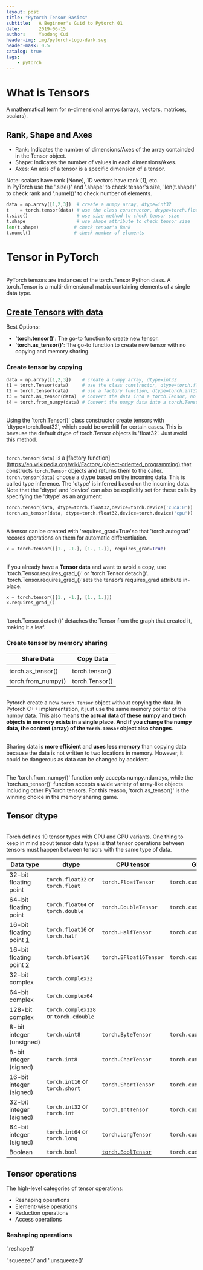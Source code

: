```yaml
---
layout: post
title: "Pytorch Tensor Basics"
subtitle:   A Beginner's Guid to Pytorch 01
date:       2019-06-15
author:     Yaodong Cui
header-img: img/pytorch-logo-dark.svg
header-mask: 0.5
catalog: true
tags:
    - pytorch
---
```



# What is Tensors

A mathematical term for n-dimensional arrrys (arrays, vectors, matrices, scalars).

## Rank, Shape and Axes

- Rank:  Indicates the number of dimensions/Axes of the array containded in the Tensor object.
- Shape: Indicates the number of values in each dimensions/Axes.
- Axes:  An axis of a tensor is a specific dimension of a tensor.

Note: scalars have rank [None], 1D vectors have rank [1], etc.
<br> In PyTorch use the '.size()' and '.shape' to check tensor's size, 'len(t.shape)' to check rank and '.numel()' to check number of elements.
```python
data = np.array([1,2,3])  # create a numpy array, dtype=int32
t    = torch.tensor(data) # use the class constructor, dtype=torch.float32
t.size()                  # use size method to check tensor size
t.shape                   # use shape attribute to check tensor size
len(t.shape)             # check tensor's Rank
t.numel()                # check number of elements
```
# Tensor in PyTorch

<br> PyTorch tensors are instances of the torch.Tensor Python class. A torch.Tensor is a multi-dimensional matrix containing elements of a single data type.

## [Create Tensors with data](https://pytorch.org/docs/stable/torch.html#tensor-creation-ops)

Best Options:
- **'torch.tensor()'**: The go-to function to create new tensor.
- **'torch.as_tensor()'**: The go-to function to create new tensor with no copying and memory sharing.

### Create tensor by copying

```python
data = np.array([1,2,3])    # create a numpy array, dtype=int32
t1 = torch.Tensor(data)     # use the class constructor, dtype=torch.float32
t2 = torch.tensor(data)     # use a factory function, dtype=torch.int32
t3 = torch.as_tensor(data)  # Convert the data into a torch.Tensor, no copy
t4 = torch.from_numpy(data) # Convert the numpy data into a torch.Tensor, no copy
```

<br> Using the 'torch.Tensor()' class constructor create tensors with 'dtype=torch.float32', which could be overkill for certain cases. This is bevause the default dtype of torch.Tensor objects is 'float32'. Just avoid this method.

<br> `torch.tensor(data)` is a [factory function](https://en.wikipedia.org/wiki/Factory_(object-oriented_programming) that constructs `torch.Tensor` objects and returns them to the caller.  `torch.tensor(data)` choose a dtype based on the incoming data. This is called type inference. The 'dtype' is inferred based on the incoming data. Note that the 'dtype' and 'device' can also be explicitly set for these calls by specifying the 'dtype' as an argument:
```python
torch.tensor(data, dtype=torch.float32,device=torch.device('cuda:0'))
torch.as_tensor(data, dtype=torch.float32,device=torch.device('cpu'))
```
<br> A tensor can be created with 'requires_grad=True'so that 'torch.autograd' records operations on them for automatic differentiation.
```python
x = torch.tensor([[1., -1.], [1., 1.]], requires_grad=True)
```
<br> If you already have a **Tensor data** and want to avoid a copy, use 'torch.Tensor.requires_grad_()' or 'torch.Tensor.detach()'.
<br>'torch.Tensor.requires_grad_()'sets the tensor’s requires_grad attribute in-place.
```python
x = torch.tensor([[1., -1.], [1., 1.]])
x.requires_grad_()
```
<br>'torch.Tensor.detach()' detaches the Tensor from the graph that created it, making it a leaf.

### Create tensor by memory sharing

| Share Data          | Copy Data      |
| ------------------- | -------------- |
|  |
| torch.as\_tensor()  | torch.tensor() |
| torch.from\_numpy() | torch.Tensor() |

<br> Pytorch create a new `torch.Tensor` object without copying the data. In Pytorch C++ implementation, it just use the same memory pointer of the numpy data. This also means **the actual data of these numpy and torch objects in memory exists in a single place**. **And if you change the numpy data, the content (array) of the `torch.Tensor` object also changes**.

<br> Sharing data is **more efficient** and **uses less memory** than copying data because the data is not written to two locations in memory. However, it could be dangerous as data can be changed by accident.

<br> The 'torch.from_numpy()' function only accepts numpy.ndarrays, while the 'torch.as_tensor()' function accepts a wide variety of array-like objects including other PyTorch tensors. For this reason, 'torch.as_tensor()' is the winning choice in the memory sharing game.


## Tensor dtype


<br> Torch defines 10 tensor types with CPU and GPU variants. One thing to keep in mind about tensor data types is that tensor operations between tensors must happen between tensors with the same type of data.

| Data type                                                                  | dtype                                 | CPU tensor                                                                                            | GPU tensor                  |
| -------------------------------------------------------------------------- | ------------------------------------- | ----------------------------------------------------------------------------------------------------- | --------------------------- |
| 32-bit floating point                                                      | `torch.float32` or `torch.float`      | `torch.FloatTensor`                                                                                   | `torch.cuda.FloatTensor`    |
| 64-bit floating point                                                      | `torch.float64` or `torch.double`     | `torch.DoubleTensor`                                                                                  | `torch.cuda.DoubleTensor`   |
| 16-bit floating point [1](https://pytorch.org/docs/1.7.1/tensors.html#id3) | `torch.float16` or `torch.half`       | `torch.HalfTensor`                                                                                    | `torch.cuda.HalfTensor`     |
| 16-bit floating point [2](https://pytorch.org/docs/1.7.1/tensors.html#id4) | `torch.bfloat16`                      | `torch.BFloat16Tensor`                                                                                | `torch.cuda.BFloat16Tensor` |
| 32-bit complex                                                             | `torch.complex32`                     |                                                                                                       |                             |
| 64-bit complex                                                             | `torch.complex64`                     |                                                                                                       |                             |
| 128-bit complex                                                            | `torch.complex128` or `torch.cdouble` |                                                                                                       |                             |
| 8-bit integer (unsigned)                                                   | `torch.uint8`                         | `torch.ByteTensor`                                                                                    | `torch.cuda.ByteTensor`     |
| 8-bit integer (signed)                                                     | `torch.int8`                          | `torch.CharTensor`                                                                                    | `torch.cuda.CharTensor`     |
| 16-bit integer (signed)                                                    | `torch.int16` or `torch.short`        | `torch.ShortTensor`                                                                                   | `torch.cuda.ShortTensor`    |
| 32-bit integer (signed)                                                    | `torch.int32` or `torch.int`          | `torch.IntTensor`                                                                                     | `torch.cuda.IntTensor`      |
| 64-bit integer (signed)                                                    | `torch.int64` or `torch.long`         | `torch.LongTensor`                                                                                    | `torch.cuda.LongTensor`     |
| Boolean                                                                    | `torch.bool`                          | [`torch.BoolTensor`](https://pytorch.org/docs/1.7.1/tensors.html#torch.BoolTensor "torch.BoolTensor") | `torch.cuda.BoolTensor`     |

## Tensor operations

The high-level categories of tensor operations:

- Reshaping operations
- Element-wise operations
- Reduction operations
- Access operations

### Reshaping operations

'.reshape()'

'.squeeze()' and '.unsqueeze()'
